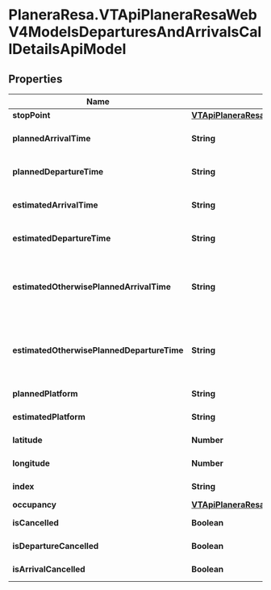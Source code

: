 # PlaneraResa.VTApiPlaneraResaWebV4ModelsDeparturesAndArrivalsCallDetailsApiModel

## Properties

Name | Type | Description | Notes
------------ | ------------- | ------------- | -------------
**stopPoint** | [**VTApiPlaneraResaWebV4ModelsJourneyDetailsStopPointApiModel**](VTApiPlaneraResaWebV4ModelsJourneyDetailsStopPointApiModel.md) |  | 
**plannedArrivalTime** | **String** | The planned arrival time for the call in RFC 3339 format. | [optional] 
**plannedDepartureTime** | **String** | The planned departure time for the call in RFC 3339 format. | [optional] 
**estimatedArrivalTime** | **String** | The estimated arrival time for the call in RFC 3339 format. | [optional] 
**estimatedDepartureTime** | **String** | The estimated departure time for the call in RFC 3339 format. | [optional] 
**estimatedOtherwisePlannedArrivalTime** | **String** | The best known time of the call in RFC 3339 format. Is EstimatedArrivalTime if exists, otherwise PlannedArrivalTime. | [optional] [readonly] 
**estimatedOtherwisePlannedDepartureTime** | **String** | The best known time of the call in RFC 3339 format. Is EstimatedDepartureTime if exists, otherwise PlannedDepartureTime. | [optional] [readonly] 
**plannedPlatform** | **String** | The planned platform of the call. | [optional] 
**estimatedPlatform** | **String** | The estimated platform of the call. | [optional] 
**latitude** | **Number** | The latitude of the stop point of the call. | [optional] 
**longitude** | **Number** | The longitude of the stop point of the call. | [optional] 
**index** | **String** | The index of the stop point of the call. | [optional] 
**occupancy** | [**VTApiPlaneraResaWebV4ModelsOccupancyInformationApiModel**](VTApiPlaneraResaWebV4ModelsOccupancyInformationApiModel.md) |  | [optional] 
**isCancelled** | **Boolean** | Flag indicating if the call is cancelled. | [optional] 
**isDepartureCancelled** | **Boolean** | Flag indicating if the departure is cancelled. | [optional] 
**isArrivalCancelled** | **Boolean** | Flag indicating if the arrival is cancelled. | [optional] 


